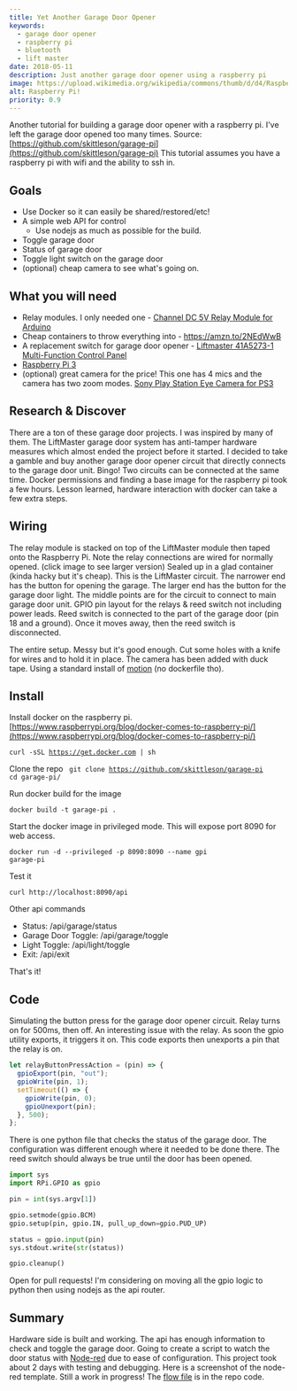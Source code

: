 ```yaml
---
title: Yet Another Garage Door Opener
keywords:
  - garage door opener
  - raspberry pi
  - bluetooth
  - lift master
date: 2018-05-11
description: Just another garage door opener using a raspberry pi
image: https://upload.wikimedia.org/wikipedia/commons/thumb/d/d4/Raspberry-Pi-2-Bare-BR.jpg/330px-Raspberry-Pi-2-Bare-BR.jpg
alt: Raspberry Pi!
priority: 0.9
---
```


Another tutorial for building a garage door opener with a raspberry pi. I've left the garage door opened too many times. Source: [https://github.com/skittleson/garage-pi](https://github.com/skittleson/garage-pi) This tutorial assumes you have a raspberry pi with wifi and the ability to ssh in.

## Goals

- Use Docker so it can easily be shared/restored/etc!
- A simple web API for control
  - Use nodejs as much as possible for the build.
- Toggle garage door
- Status of garage door
- Toggle light switch on the garage door
- (optional) cheap camera to see what's going on.

## What you will need

- Relay modules. I only needed one - [Channel DC 5V Relay Module for Arduino](https://amzn.to/2RP4zNC)
- Cheap containers to throw everything into - https://amzn.to/2NEdWwB
- A replacement switch for garage door opener - [Liftmaster 41A5273-1 Multi-Function Control Panel](https://amzn.to/2pShUrK)
- [Raspberry Pi 3](https://amzn.to/2RMxQc5)
- (optional) great camera for the price! This one has 4 mics and the camera has two zoom modes. [Sony Play Station Eye Camera for PS3](https://amzn.to/2CIAmvF)

## Research & Discover

There are a ton of these garage door projects. I was inspired by many of them. The LiftMaster garage door system has anti-tamper hardware measures which almost ended the project before it started. I decided to take a gamble and buy another garage door opener circuit that directly connects to the garage door unit. Bingo! Two circuits can be connected at the same time. Docker permissions and finding a base image for the raspberry pi took a few hours. Lesson learned, hardware interaction with docker can take a few extra steps.

## Wiring

The relay module is stacked on top of the LiftMaster module then taped onto the Raspberry Pi. Note the relay connections are wired for normally opened. (click image to see larger version) Sealed up in a glad container (kinda hacky but it's cheap). This is the LiftMaster circuit. The narrower end has the button for opening the garage. The larger end has the button for the garage door light. The middle points are for the circuit to connect to main garage door unit. GPIO pin layout for the relays & reed switch not including power leads. Reed switch is connected to the part of the garage door (pin 18 and a ground). Once it moves away, then the reed switch is disconnected.

The entire setup. Messy but it's good enough. Cut some holes with a knife for wires and to hold it in place. The camera has been added with duck tape. Using a standard install of [motion](https://motion-project.github.io/motion_build.html) (no dockerfile tho).

## Install

Install docker on the raspberry pi. [https://www.raspberrypi.org/blog/docker-comes-to-raspberry-pi/](https://www.raspberrypi.org/blog/docker-comes-to-raspberry-pi/)

<code>curl -sSL https://get.docker.com | sh</code>

Clone the repo
<code>
git clone https://github.com/skittleson/garage-pi
cd garage-pi/
</code>

Run docker build for the image

<code>docker build -t garage-pi .</code>

Start the docker image in privileged mode. This will expose port 8090 for web access.

<code>docker run -d --privileged -p 8090:8090 --name gpi garage-pi</code>

Test it

<code>curl http://localhost:8090/api</code>

Other api commands

- Status: /api/garage/status
- Garage Door Toggle: /api/garage/toggle
- Light Toggle: /api/light/toggle
- Exit: /api/exit

That's it!

## Code

Simulating the button press for the garage door opener circuit. Relay turns on for 500ms, then off. An interesting issue with the relay. As soon the gpio utility exports, it triggers it on. This code exports then unexports a pin that the relay is on.

```javascript
let relayButtonPressAction = (pin) => {
  gpioExport(pin, "out");
  gpioWrite(pin, 1);
  setTimeout(() => {
    gpioWrite(pin, 0);
    gpioUnexport(pin);
  }, 500);
};
```

There is one python file that checks the status of the garage door. The configuration was different enough where it needed to be done there. The reed switch should always be true until the door has been opened.

```python
import sys
import RPi.GPIO as gpio

pin = int(sys.argv[1])

gpio.setmode(gpio.BCM)
gpio.setup(pin, gpio.IN, pull_up_down=gpio.PUD_UP)

status = gpio.input(pin)
sys.stdout.write(str(status))

gpio.cleanup()
```

Open for pull requests! I'm considering on moving all the gpio logic to python then using nodejs as the api router.

## Summary

Hardware side is built and working. The api has enough information to check and toggle the garage door. Going to create a script to watch the door status with [Node-red](https://nodered.org/) due to ease of configuration. This project took about 2 days with testing and debugging. Here is a screenshot of the node-red template. Still a work in progress! The [flow file](https://github.com/skittleson/garage-pi/blob/master/garage-pi-node-red-flow.json) is in the repo code.
